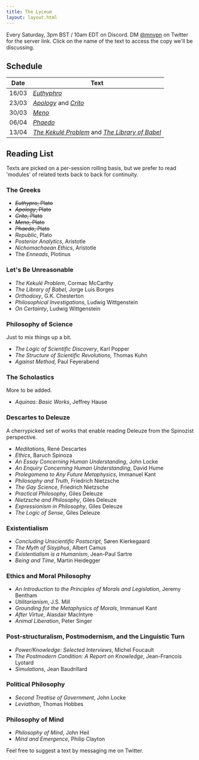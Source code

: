 ```yaml
---
title: The Lyceum
layout: layout.html
---
```

Every Saturday, 3pm BST / 10am EDT on Discord. DM [@mnvpn](https://x.com/mnvpn) on Twitter for the server link. Click on the name of the text to access the copy we'll be discussing.  

## Schedule
| Date  | Text                                                                                                                                                                                                                     |
| ----- | ------------------------------------------------------------------------------------------------------------------------------------------------------------------------------------------------------------------------ |
| 16/03 | [*Euthyphro*](https://classics.mit.edu/Plato/euthyfro.html)                                                                                                                                                              |
| 23/03 | [*Apology*](https://classics.mit.edu/Plato/apology.html) and [*Crito*](https://classics.mit.edu/Plato/crito.html)                                                                                                        |
| 30/03 | [*Meno*](https://classics.mit.edu/Plato/meno.html)                                                                                                                                                                       |
| 06/04 | [*Phaedo*](https://classics.mit.edu/Plato/phaedo.html)                                                                                                                                                                   |
| 13/04 | [*The Kekulé Problem*](https://nautil.us/the-kekul-problem-236574/) and [*The Library of Babel*](https://sites.evergreen.edu/politicalshakespeares/wp-content/uploads/sites/226/2015/12/Borges-The-Library-of-Babel.pdf) |

## Reading List
Texts are picked on a per-session rolling basis, but we prefer to read 'modules' of related texts back to back for continuity.

### The Greeks
- ~~*Euthypro*, Plato~~
- ~~*Apology*, Plato~~
- ~~*Crito*, Plato~~
- ~~*Meno*, Plato~~
- ~~*Phaedo*, Plato~~
- *Republic*, Plato
- *Posterior Analytics*, Aristotle
- *Nichomachaean Ethics*, Aristotle
- The *Enneads*, Plotinus

### Let's Be Unreasonable

- *The Kekulé Problem*, Cormac McCarthy
- *The Library of Babel*, Jorge Luis Borges
- *Orthodoxy*, G.K. Chesterton
- *Philosophical Investigations*, Ludwig Wittgenstein
- *On Certainty*, Ludwig Wittgenstein

### Philosophy of Science
Just to mix things up a bit.

- *The Logic of Scientific Discovery*, Karl Popper
- *The Structure of Scientific Revolutions*, Thomas Kuhn
- *Against Method*, Paul Feyerabend

### The Scholastics
More to be added.
- *Aquinas: Basic Works*, Jeffrey Hause

### Descartes to Deleuze
A cherrypicked set of works that enable reading Deleuze from the Spinozist perspective.

- *Meditations*, René Descartes
- *Ethics*, Baruch Spinoza
- *An Essay Concerning Human Understanding*, John Locke
- *An Enquiry Concerning Human Understanding*, David Hume
- *Prolegomena to Any Future Metaphysics*, Immanuel Kant
- *Philosophy and Truth*, Friedrich Nietzsche
- *The Gay Science*, Friedrich Nietzsche
- *Practical Philosophy*, Giles Deleuze
- *Nietzsche and Philosophy*, Giles Deleuze
- *Expressionism in Philosophy*, Giles Deleuze
- *The Logic of Sense*, Giles Deleuze

### Existentialism
- *Concluding Unscientific Postscript*, Søren Kierkegaard
- *The Myth of Sisyphus*, Albert Camus
- *Existentialism is a Humanism*, Jean-Paul Sartre
- *Being and Time*, Martin Heidegger

### Ethics and Moral Philosophy
- *An Introduction to the Principles of Morals and Legislation*, Jeremy Bentham
- *Utilitarianism*, J.S. Mill
- *Grounding for the Metaphysics of Morals*, Immanuel Kant
- *After Virtue*, Alasdair MacIntyre
- *Animal Liberation*, Peter Singer

### Post-structuralism, Postmodernism, and the Linguistic Turn
- *Power/Knowledge: Selected Interviews*, Michel Foucault
- *The Postmodern Condition: A Report on Knowledge*, Jean-Francois Lyotard
- *Simulations*, Jean Baudrillard

### Political Philosophy
- *Second Treatise of Government*, John Locke
- *Leviathan*, Thomas Hobbes

### Philosophy of Mind
- *Philosophy of Mind*, John Heil
- *Mind and Emergence*, Philip Clayton

Feel free to suggest a text by messaging me on Twitter.